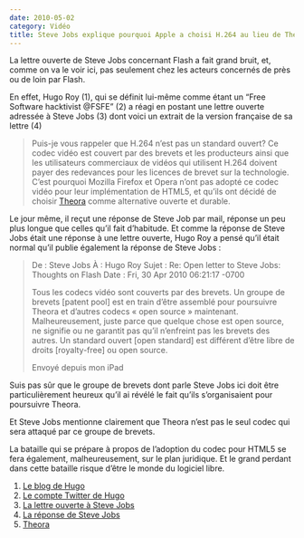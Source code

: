 ```yaml
---
date: 2010-05-02
category: Vidéo
title: Steve Jobs explique pourquoi Apple a choisi H.264 au lieu de Theora
---
```

La lettre ouverte de Steve Jobs concernant Flash a fait grand bruit, et, comme on va le voir ici, pas seulement chez les acteurs concernés de près ou de loin par Flash.

En effet, Hugo Roy (1), qui se définit lui-même comme étant un “Free Software hacktivist @FSFE” (2)
a réagi en postant une lettre ouverte adressée à Steve Jobs (3) dont voici un extrait de la version française de sa lettre (4)

> Puis-je vous rappeler que H.264 n’est pas un standard ouvert? Ce codec vidéo est couvert par des brevets et les producteurs ainsi que les utilisateurs commerciaux de vidéos qui utilisent H.264 doivent payer des redevances pour les licences de brevet sur la technologie. C’est pourquoi Mozilla Firefox et Opera n’ont pas adopté ce codec vidéo pour leur implémentation de HTML5, et qu’ils ont décidé de choisir [Theora] comme alternative ouverte et durable.

Le jour même, il reçut une réponse de Steve Job par mail, réponse un peu plus longue que celles qu’il fait d’habitude.
Et comme la réponse de Steve Jobs était une réponse à une lettre ouverte, Hugo Roy a pensé qu’il était normal qu’il publie également la réponse de Steve Jobs :

> De : Steve Jobs
> À : Hugo Roy
> Sujet : Re: Open letter to Steve Jobs: Thoughts on Flash
> Date : Fri, 30 Apr 2010 06:21:17 -0700
> 
> Tous les codecs vidéo sont couverts par des brevets. Un groupe de brevets [patent pool] est en train d’être assemblé pour poursuivre Theora et d’autres codecs « open source » maintenant. Malheureusement, juste parce que quelque chose est open source, ne signifie ou ne garantit pas qu’il n’enfreint pas les brevets des autres. Un standard ouvert [open standard] est différent d’être libre de droits [royalty-free] ou open source.
> 
> Envoyé depuis mon iPad

Suis pas sûr que le groupe de brevets dont parle Steve Jobs ici doit être particulièrement heureux qu’il ai révélé le fait qu’ils s’organisaient pour poursuivre Theora.

Et Steve Jobs mentionne clairement que Theora n’est pas le seul codec qui sera attaqué par ce groupe de brevets.

La bataille qui se prépare à propos de l’adoption du codec pour HTML5 se fera également, malheureusement, sur le plan juridique. Et le grand perdant dans cette bataille risque d’être le monde du logiciel libre.

1. [Le blog de Hugo][Blog] 
2. [Le compte Twitter de Hugo][Twitter] 
3. [La lettre ouverte à Steve Jobs][Lettre]
4. [La réponse de Steve Jobs][Réponse]
5. [Theora]
 
[Blog]: https://web.archive.org/web/20210617202133/http://blogs.fsfe.org/hugo/
[Twitter]: https://web.archive.org/web/20210617202133/http://twitter.com/hugojroy
[Lettre]: https://web.archive.org/web/20210617202133/http://blogs.fsfe.org/hugo/2010/04/open-letter-to-steve-jobs/
[Réponse]: https://web.archive.org/web/20210617202133/http://blog.hugoroy.eu/2010/05/01/lettre-ouverte-a-steve-jobs-et-reponse-de-jobs/
[Theora]: https://web.archive.org/web/20210617202133/http://www.theora.org/
